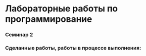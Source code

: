 # Лабораторные работы по программирование #
### Семинар 2 ###
### Сделанные работы, работы в процессе выполнения: ###
